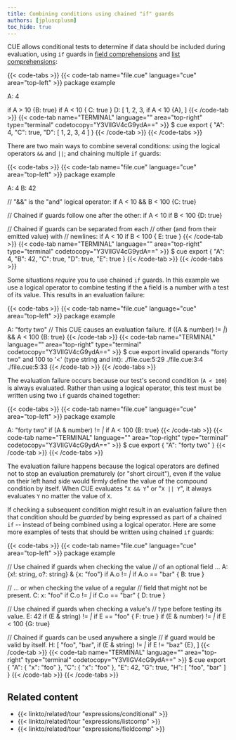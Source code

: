 ```yaml
---
title: Combining conditions using chained "if" guards
authors: [jpluscplusm]
toc_hide: true
---
```


CUE allows conditional tests to determine if data should be included during
evaluation, using `if` guards in
[field comprehensions]({{<relref"docs/tour/expressions/fieldcomp">}})
and
[list comprehensions]({{<relref"docs/tour/expressions/listcomp">}}):

{{< code-tabs >}}
{{< code-tab name="file.cue" language="cue" area="top-left" >}}
package example

A: 4

if A > 10 {B: true}
if A < 10 {
	C: true
}
D: [
	1, 2, 3,
	if A < 10 {A},
]
{{< /code-tab >}}
{{< code-tab name="TERMINAL" language="" area="top-right" type="terminal" codetocopy="Y3VlIGV4cG9ydA==" >}}
$ cue export
{
    "A": 4,
    "C": true,
    "D": [
        1,
        2,
        3,
        4
    ]
}
{{< /code-tab >}}
{{< /code-tabs >}}

There are two main ways to combine several conditions:
using the logical operators `&&` and `||`;
and chaining multiple `if` guards:

{{< code-tabs >}}
{{< code-tab name="file.cue" language="cue" area="top-left" >}}
package example

A: 4
B: 42

// "&&" is the "and" logical operator:
if A < 10 && B < 100 {C: true}

// Chained if guards follow one after the other:
if A < 10 if B < 100 {D: true}

// Chained if guards can be separated from each
// other (and from their emitted value) with
// newlines:
if A < 10
if B < 100 {
	E: true
}
{{< /code-tab >}}
{{< code-tab name="TERMINAL" language="" area="top-right" type="terminal" codetocopy="Y3VlIGV4cG9ydA==" >}}
$ cue export
{
    "A": 4,
    "B": 42,
    "C": true,
    "D": true,
    "E": true
}
{{< /code-tab >}}
{{< /code-tabs >}}

Some situations *require* you to use chained `if` guards.
In this example we use a logical operator to combine testing if the `A` field
is a number with a test of its value.
This results in an evaluation failure:

{{< code-tabs >}}
{{< code-tab name="file.cue" language="cue" area="top-left" >}}
package example

A: "forty two"
// This CUE causes an evaluation failure.
if ((A & number) != _|_) && A < 100 {B: true}
{{< /code-tab >}}
{{< code-tab name="TERMINAL" language="" area="top-right" type="terminal" codetocopy="Y3VlIGV4cG9ydA==" >}}
$ cue export
invalid operands "forty two" and 100 to '<' (type string and int):
    ./file.cue:5:29
    ./file.cue:3:4
    ./file.cue:5:33
{{< /code-tab >}}
{{< /code-tabs >}}

The evaluation failure occurs because our test's second condition (`A < 100`)
is always evaluated.
Rather than using a logical operator, this test must be written using two `if`
guards chained together:

{{< code-tabs >}}
{{< code-tab name="file.cue" language="cue" area="top-left" >}}
package example

A: "forty two"
if (A & number) != _|_ if A < 100 {B: true}
{{< /code-tab >}}
{{< code-tab name="TERMINAL" language="" area="top-right" type="terminal" codetocopy="Y3VlIGV4cG9ydA==" >}}
$ cue export
{
    "A": "forty two"
}
{{< /code-tab >}}
{{< /code-tabs >}}


The evaluation failure happens because the logical operators are defined not to
stop an evaluation prematurely (or "short circuit"), even if the value on their
left hand side would firmly define the value of the compound condition by
itself.
When CUE evaluates "`X && Y`" or "`X || Y`", it always evaluates `Y` no matter
the value of `X`.

If checking a subsequent condition might result in an evaluation failure then
that condition should be *guarded* by being expressed as part of a chained
`if` -- instead of being combined using a logical operator.
Here are some more examples of tests that should be written using chained `if`
guards:

{{< code-tabs >}}
{{< code-tab name="file.cue" language="cue" area="top-left" >}}
package example

// Use chained if guards when checking the value
// of an optional field ...
A: {x!: string, o?: string} & {x: "foo"}
if A.o != _|_ if A.o == "bar" {
	B: true
}

// ... or when checking the value of a regular
// field that might not be present.
C: x: "foo"
if C.o != _|_ if C.o == "bar" {
	D: true
}

// Use chained if guards when checking a value's
// type before testing its value.
E: 42
if (E & string) != _|_ if E == "foo" {
	F: true
}
if (E & number) != _|_ if E < 100 {G: true}

// Chained if guards can be used anywhere a single
// if guard would be valid by itself.
H: [
	"foo", "bar",
	if (E & string) != _|_
	if E != "baz" {E},
]
{{< /code-tab >}}
{{< code-tab name="TERMINAL" language="" area="top-right" type="terminal" codetocopy="Y3VlIGV4cG9ydA==" >}}
$ cue export
{
    "A": {
        "x": "foo"
    },
    "C": {
        "x": "foo"
    },
    "E": 42,
    "G": true,
    "H": [
        "foo",
        "bar"
    ]
}
{{< /code-tab >}}
{{< /code-tabs >}}

## Related content

- {{< linkto/related/tour "expressions/conditional" >}}
- {{< linkto/related/tour "expressions/listcomp" >}}
- {{< linkto/related/tour "expressions/fieldcomp" >}}
